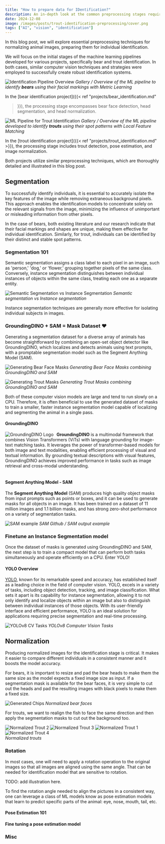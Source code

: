 ```yaml
---
title: "How to prepare data for IDentification?"
description: An in-depth look at the common preprocessing stages required to perform identification using computer vision.
date: 2024-12-08
image: /images/posts/trout-identification-preprocessing/cover.png
tags: ["AI", "vision", "identification"]
---
```


In this blog post, we will explore essential preprocessing techniques for
normalizing animal images, preparing them for individual identification.

We will focus on the initial stages of the machine learning pipelines developed
for various projects, specifically bear and trout identification. In both
cases, similar computer vision techniques and strategies were employed to
successfully create robust identification systems.

![Identification Pipeline Overview](/images/projects/bear_identification/pipeline.png)
*Gallery / Overview of the ML pipeline to identify __bears__ using their facial
markings with Metric Learning*

In the [bear identification project]({{< ref "projects/bear_identification.md"
>}}), the processing stage encompasses bear face detection, head segmentation,
>and head normalization.


![ML Pipeline for Trout Identification](/images/projects/trout_identification/pipeline.png)
*Gallery / Overview of the ML pipeline developed to identify __trouts__ using
their spot patterns with Local Feature Matching*

In the [trout identification project]({{< ref
"projects/trout_identification.md" >}}), the processing stage includes trout
detection, pose estimation, and image normalization.

Both projects utilize similar preprocessing techniques, which are thoroughly
detailed and illustrated in this blog post.

## Segmentation

To successfully identify individuals, it is essential to accurately isolate the
key features of the image while removing extraneous background pixels. This
approach enables the identification models to concentrate solely on the
relevant signals from the image, minimizing the influence of unimportant or
misleading information from other pixels.

In the case of bears, both existing literature and our research indicate that
their facial markings and shapes are unique, making them effective for
individual identification. Similarly, for trout, individuals can be identified
by their distinct and stable spot patterns.

### Segmentation 101

Semantic segmentation assigns a class label to each pixel in an image,
such as 'person,' 'dog,' or 'flower,' grouping together pixels of the
same class. Conversely, instance segmentation distinguishes between
individual instances of objects within the same class, treating each one
as a separate entity.

![Semantic Segmentation vs Instance Segmentation](./images/semantic_segmentation_vs_instance_segmentation.png)
*Semantic segmentation vs Instance segmentation*

Instance segmentation techniques are generally more effective for isolating
individual subjects in images.

### GroundingDINO + SAM = Mask Dataset ❤

Generating a segmentation dataset for a diverse array of animals has become
straightforward by combining an open-set object detector like GroundingDINO,
which localizes and detects animals using text prompts, with a promptable
segmentation model such as the Segment Anything Model (SAM).

![Generating Bear Face Masks](./images/bears/gdino_sam_pipeline.png)
*Generating Bear Face Masks combining GroundingDINO and SAM*

![Generating Trout Masks](./images/trouts/gdino_sam_pipeline.png)
*Generating Trout Masks combining GroundingDINO and SAM*

Both of these computer vision models are large and tend to run slowly on a CPU.
Therefore, it is often beneficial to use the generated dataset of masks to
train a smaller, faster instance segmentation model capable of localizing and
segmenting the animal in a single pass.

#### GroundingDINO

<a href="https://github.com/IDEA-Research/GroundingDINO">
  <img style="float: left; margin-right: 10px; max-height: 120px;" src="./images/grounding_dino_logo.png" alt="GroundingDINO Logo" />
</a>
<b>GroundingDINO</b> is a multimodal framework that combines Vision
Transformers (ViTs) with language grounding for image-text matching tasks. It
leverages the power of transformer-based models for both image and text
modalities, enabling efficient processing of visual and textual information. By
grounding textual descriptions with visual features, GroundingDINO achieves
improved performance in tasks such as image retrieval and cross-modal
understanding.

<br style="clear:both;"/>
<br />

#### Segment Anything Model - SAM

The __Segment Anything Model__ (SAM) produces high quality object masks
from input prompts such as points or boxes, and it can be used to
generate masks for all objects in an image. It has been trained on a
dataset of 11 million images and 1.1 billion masks, and has strong
zero-shot performance on a variety of segmentation tasks.

![SAM example](./images/sam_mask_sample.jpg)
*SAM Github / SAM output example*

### Finetune an Instance Segmentation model

Once the dataset of masks is generated using GroundingDINO and SAM, the next
step is to train a compact model that can perform both tasks simultaneously and
operate efficiently on a CPU. Enter YOLO!

#### YOLO Overview

[YOLO](https://github.com/ultralytics/ultralytics), known for its remarkable
speed and accuracy, has established itself as a leading choice in the field of
computer vision. YOLO, excels in a variety of tasks, including object
detection, tracking, and image classification. What sets it apart is its
capability for instance segmentation, allowing it to not only identify and
localize objects within an image but also to distinguish between individual
instances of those objects. With its user-friendly interface and efficient
performance, YOLO is an ideal solution for applications requiring precise
segmentation and real-time processing.

![YOLOv8 CV Tasks](./images/yolov8_tasks.png)
*YOLOv8 Computer Vision Tasks*

## Normalization

Producing normalized images for the identification stage is critical. It makes it easier to compare different individuals in a consistent manner and it boosts the model accuracy.

For bears, it is important to resize and pad the bear heads to make them the same size as the model expects a fixed image size as input. If a segmentation mask is available for the bear faces, it is very simple to cut out the heads and pad the resulting images with black pixels to make them a fixed size.

![Generated Chips](./images/bears/chips.png)
*Normalized bear faces*

For trouts, we want to realign the fish to face the same direction and then apply the segmentation masks to cut out the background too.

<div class="gallery-box">
  <div class="gallery">
    <img src="./images/trouts/normalized/2.webp" loading="lazy" alt="Normalized Trout 2" \>
    <img src="./images/trouts/normalized/3.webp" loading="lazy" alt="Normalized Trout 3" \>
    <img src="./images/trouts/normalized/1.webp" loading="lazy" alt="Normalized Trout 1" \>
    <img src="./images/trouts/normalized/4.webp" loading="lazy" alt="Normalized Trout 4" \>
  </div>
  <em>Normalized trouts</em>
</div>

### Rotation

In most cases, one will need to apply a rotation operation to the original images so that all images are aligned using the same angle. That can be needed for identification model that are sensitive to rotation.

TODO: add illustration here.

To find the rotation angle needed to align the pictures in a consistent way, one can leverage a class of ML models know as pose estimation models that learn to predict specific parts of the animal: eye, nose, mouth, tail, etc.

#### Pose Estimation 101

#### Fine tuning a pose estimation model

### Misc
